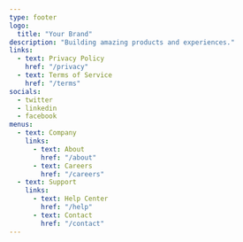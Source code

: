 ```yaml
---
type: footer
logo:
  title: "Your Brand"
description: "Building amazing products and experiences."
links:
  - text: Privacy Policy
    href: "/privacy"
  - text: Terms of Service
    href: "/terms"
socials:
  - twitter
  - linkedin
  - facebook
menus:
  - text: Company
    links:
      - text: About
        href: "/about"
      - text: Careers
        href: "/careers"
  - text: Support
    links:
      - text: Help Center
        href: "/help"
      - text: Contact
        href: "/contact"
---
```

